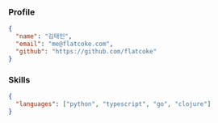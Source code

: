 ### Profile
```json
{
  "name": "김태민",
  "email": "me@flatcoke.com",
  "github": "https://github.com/flatcoke"
}
```

### Skills
```json
{
  "languages": ["python", "typescript", "go", "clojure"]
}
```
